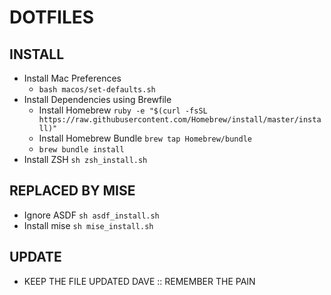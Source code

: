 # DOTFILES

## INSTALL
- Install Mac Preferences
  - `bash macos/set-defaults.sh`
- Install Dependencies using Brewfile
  - Install Homebrew `ruby -e "$(curl -fsSL https://raw.githubusercontent.com/Homebrew/install/master/install)"`
  - Install Homebrew Bundle `brew tap Homebrew/bundle`
  - `brew bundle install`
- Install ZSH `sh zsh_install.sh`

## REPLACED BY MISE
- Ignore ASDF `sh asdf_install.sh`
- Install mise `sh mise_install.sh`

## UPDATE
- KEEP THE FILE UPDATED DAVE :: REMEMBER THE PAIN
